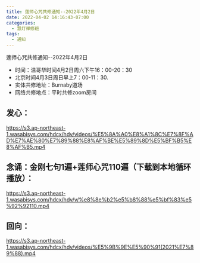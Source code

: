 ```yaml
---
title: 莲师心咒共修通知--2022年4月2日
date: 2022-04-02 14:16:43-07:00
categories:
  - 慧灯禅修班
tags:
  - 通知
---
```


莲师心咒共修通知--2022年4月2日

- 时间：温哥华时间4月2日周六下午16：00-20：30
- 北京时间4月3日周日早上7：00-11：30.
- 实体共修地址：Burnaby道场
- 网络共修地点：平时共修zoom房间

## 发心：

<https://s3.ap-northeast-1.wasabisys.com/hdcx/hdv/videos/%E5%8A%A0%E8%A1%8C%E7%8F%AD%E7%AE%80%E7%89%88%E8%AF%BE%E5%89%8D%E5%BF%B5%E8%AF%B5.mp4>


## 念诵：金刚七句1遍+莲师心咒110遍（下载到本地循环播放）：

<https://s3.ap-northeast-1.wasabisys.com/hdcx/hdv/v/%e8%8e%b2%e5%b8%88%e5%bf%83%e5%92%92110.mp4>


## 回向：

<https://s3.ap-northeast-1.wasabisys.com/hdcx/hdv/videos/%E5%9B%9E%E5%90%91(2021%E7%89%88).mp4>
